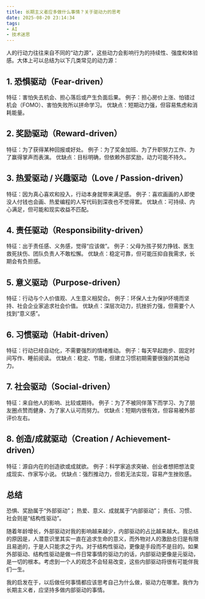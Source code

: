 ```yaml
---
title: 长期主义者应多做什么事情？关于驱动力的思考
date: 2025-08-20 23:14:34
tags: 
- AI
- 技术迷思
---
```


人的行动力往往来自不同的“动力源”，这些动力会影响行为的持续性、强度和体验感。大体上可以总结为以下几类常见的动力源：
## 1. 恐惧驱动（Fear-driven）

特征：害怕失去机会、担心落后或产生负面后果。
例子：担心房价上涨、怕错过机会（FOMO）、害怕失败所以拼命学习。
优缺点：短期动力强，但容易焦虑和消耗能量。

## 2. 奖励驱动（Reward-driven）

特征：为了获得某种回报或好处。
例子：为了奖金加班、为了升职努力工作、为了赢得掌声而表演。
优缺点：目标明确，但依赖外部奖励，动力可能不持久。

## 3. 热爱驱动 / 兴趣驱动（Love / Passion-driven）

特征：因为真心喜欢和投入，行动本身就带来满足感。
例子：喜欢画画的人即使没人付钱也会画、热爱编程的人写代码到深夜也不觉得累。
优缺点：可持续、内心满足，但可能和现实收益不匹配。

## 4. 责任驱动（Responsibility-driven）

特征：出于责任感、义务感，觉得“应该做”。
例子：父母为孩子努力挣钱、医生救死扶伤、团队负责人不敢松懈。
优缺点：稳定可靠，但可能压抑自我需求，长期会有负担感。

## 5. 意义驱动（Purpose-driven）

特征：行动与个人价值观、人生意义相契合。
例子：环保人士为保护环境而坚持、社会企业家追求社会价值。
优缺点：深层次动力，抗挫折力强，但需要个人找到“意义感”。

## 6. 习惯驱动（Habit-driven）

特征：行动已经自动化，不需要强烈的情绪推动。
例子：每天早起跑步、固定时间写作、睡前阅读。
优缺点：稳定、节能，但建立习惯初期需要很强的其他动力。

## 7. 社会驱动（Social-driven）

特征：来自他人的影响、比较或期待。
例子：为了不被同伴落下而学习、为了朋友圈点赞而健身、为了家人认可而努力。
优缺点：短期内很有效，但容易被外部评价左右。

## 8. 创造/成就驱动（Creation / Achievement-driven）

特征：源自内在的创造欲或成就欲。
例子：科学家追求突破、创业者想把想法变成现实、作家写小说。
优缺点：强烈推动力，但若无法实现，容易产生挫败感。

## 总结
恐惧、奖励属于“外部驱动”；
热爱、意义、成就属于“内部驱动”；
责任、习惯、社会则是“结构性驱动”。

随着年龄增长，外部驱动对我的影响越来越少，内部驱动的占比越来越大。我总结的原因是，人潜意识里其实一直在追求生命的意义，而外物对人的激励总归是有限且易逝的，于是人只能求之于内。对于结构性驱动，更像是手段而不是目的。如果外部驱动、结构性驱动是做一件日常事情的驱动力的话，内部驱动更像是元驱动，是一切的根本。考虑到一个人的观念不会轻易改变，这些内部驱动将很有可能伴我们一生。

我的启发在于，以后做任何事情都应该思考自己为什么做，驱动力在哪里。我作为长期主义者，应坚持多做内部驱动的事情。